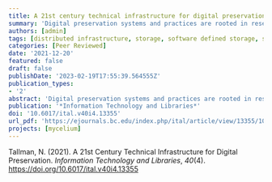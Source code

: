 ```yaml
---
title: A 21st century technical infrastructure for digital preservation
summary: 'Digital preservation systems and practices are rooted in research and development efforts from the late 1990s and early 2000s when the cultural heritage sector started to tackle these challenges in isolation. Since then, the commercial sector has sought to solve similar challenges, using different technical strategies such as software defined storage and function-as-a-service. While commercial sector solutions are not necessarily created with long-term preservation in mind, they are well aligned with the digital preservation use case. The cultural heritage sector can benefit from adapting these modern approaches to increase sustainability and leverage technological advancements widely in use across Fortune 500 companies.'
authors: [admin]
tags: [distributed infrastructure, storage, software defined storage, serverless]
categories: [Peer Reviewed]
date: '2021-12-20'
featured: false
draft: false
publishDate: '2023-02-19T17:55:39.564555Z'
publication_types:
- '2'
abstract: 'Digital preservation systems and practices are rooted in research and development efforts from the late 1990s and early 2000s when the cultural heritage sector started to tackle these challenges in isolation. Since then, the commercial sector has sought to solve similar challenges, using different technical strategies such as software defined storage and function-as-a-service. While commercial sector solutions are not necessarily created with long-term preservation in mind, they are well aligned with the digital preservation use case. The cultural heritage sector can benefit from adapting these modern approaches to increase sustainability and leverage technological advancements widely in use across Fortune 500 companies.'
publication: '*Information Technology and Libraries*'
doi: '10.6017/ital.v40i4.13355'
url_pdf: 'https://ejournals.bc.edu/index.php/ital/article/view/13355/10731'
projects: [mycelium]
---
```

Tallman, N. (2021). A 21st Century Technical Infrastructure for Digital Preservation. *Information Technology and Libraries*, *40*(4). https://doi.org/10.6017/ital.v40i4.13355